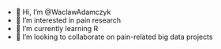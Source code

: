 - 👋 Hi, I’m @WaclawAdamczyk
- 👀 I’m interested in pain research
- 🌱 I’m currently learning R
- 💞️ I’m looking to collaborate on pain-related big data projects

<!---
WaclawAdamczyk/WaclawAdamczyk is a ✨ special ✨ repository because its `README.md` (this file) appears on your GitHub profile.
You can click the Preview link to take a look at your changes.
--->
